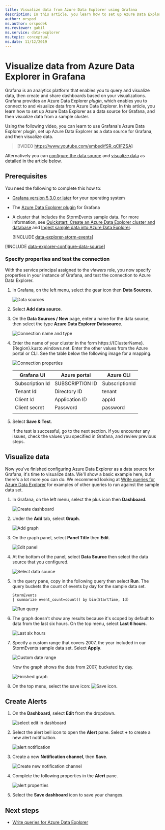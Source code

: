 ```yaml
---
title: Visualize data from Azure Data Explorer using Grafana
description: In this article, you learn how to set up Azure Data Explorer as a data source for Grafana, and then visualize data from a sample cluster.
author: orspod
ms.author: orspodek
ms.reviewer: gabil
ms.service: data-explorer
ms.topic: conceptual
ms.date: 11/12/2019
---
```


# Visualize data from Azure Data Explorer in Grafana

Grafana is an analytics platform that enables you to query and visualize data, then create and share dashboards based on your visualizations. Grafana provides an Azure Data Explorer *plugin*, which enables you to connect to and visualize data from Azure Data Explorer. In this article, you learn how to set up Azure Data Explorer as a data source for Grafana, and then visualize data from a sample cluster.

Using the following video, you can learn to use Grafana's Azure Data Explorer plugin, set up Azure Data Explorer as a data source for Grafana, and then visualize data. 

> [!VIDEO https://www.youtube.com/embed/fSR_qCIFZSA]

Alternatively you can [configure the data source](#configure-the-data-source) and [visualize data](#visualize-data) as detailed in the article below.

## Prerequisites

You need the following to complete this how to:

* [Grafana version 5.3.0 or later](https://docs.grafana.org/installation/) for your operating system

* The [Azure Data Explorer plugin](https://grafana.com/plugins/grafana-azure-data-explorer-datasource/installation) for Grafana

* A cluster that includes the StormEvents sample data. For  more information, see [Quickstart: Create an Azure Data Explorer cluster and database](create-cluster-database-portal.md) and [Ingest sample data into Azure Data Explorer](ingest-sample-data.md).

    [!INCLUDE [data-explorer-storm-events](../../includes/data-explorer-storm-events.md)]

[!INCLUDE [data-explorer-configure-data-source](../../includes/data-explorer-configure-data-source.md)]

### Specify properties and test the connection

With the service principal assigned to the *viewers* role, you now specify properties in your instance of Grafana, and test the connection to Azure Data Explorer.

1. In Grafana, on the left menu, select the gear icon then **Data Sources**.

    ![Data sources](media/grafana/data-sources.png)

1. Select **Add data source**.

1. On the **Data Sources / New** page, enter a name for the data source, then select the type **Azure Data Explorer Datasource**.

    ![Connection name and type](media/grafana/connection-name-type.png)

1. Enter the name of your cluster in the form https://{ClusterName}.{Region}.kusto.windows.net. Enter the other values from the Azure portal or CLI. See the table below the following image for a mapping.

    ![Connection properties](media/grafana/connection-properties.png)

    | Grafana UI | Azure portal | Azure CLI |
    | --- | --- | --- |
    | Subscription Id | SUBSCRIPTION ID | SubscriptionId |
    | Tenant Id | Directory ID | tenant |
    | Client Id | Application ID | appId |
    | Client secret | Password | password |
    | | | |

1. Select **Save & Test**.

    If the test is successful, go to the next section. If you encounter any issues, check the values you specified in Grafana, and review previous steps.

## Visualize data

Now you've finished configuring Azure Data Explorer as a data source for Grafana, it's time to visualize data. We'll show a basic example here, but there's a lot more you can do. We recommend looking at [Write queries for Azure Data Explorer](write-queries.md) for examples of other queries to run against the sample data set.

1. In Grafana, on the left menu, select the plus icon then **Dashboard**.

    ![Create dashboard](media/grafana/create-dashboard.png)

1. Under the **Add** tab, select **Graph**.

    ![Add graph](media/grafana/add-graph.png)

1. On the graph panel, select **Panel Title** then **Edit**.

    ![Edit panel](media/grafana/edit-panel.png)

1. At the bottom of the panel, select **Data Source** then select the data source that you configured.

    ![Select data source](media/grafana/select-data-source.png)

1. In the query pane, copy in the following query then select **Run**. The query buckets the count of events by day for the sample data set.

    ```kusto
    StormEvents
    | summarize event_count=count() by bin(StartTime, 1d)
    ```

    ![Run query](media/grafana/run-query.png)

1. The graph doesn't show any results because it's scoped by default to data from the last six hours. On the top menu, select **Last 6 hours**.

    ![Last six hours](media/grafana/last-six-hours.png)

1. Specify a custom range that covers 2007, the year included in our StormEvents sample data set. Select **Apply**.

    ![Custom date range](media/grafana/custom-date-range.png)

    Now the graph shows the data from 2007, bucketed by day.

    ![Finished graph](media/grafana/finished-graph.png)

1. On the top menu, select the save icon: ![Save icon](media/grafana/save-icon.png).

## Create Alerts

1. On the **Dashboard**, select **Edit** from the dropdown.

    ![select edit in dashboard](media/grafana/edit-panel-4-alert.png)

1. Select the alert bell icon to open the **Alert** pane. Select **+** to create a new alert notification.

    ![alert notification](media/grafana/alert-notifications.png)

1. Create a new **Notification channel**, then **Save**.

    ![Create new notification channel](media/grafana/new-notification-channel-adx.png)

1. Complete the following properties in the **Alert** pane.

    ![alert properties](media/grafana/alert-properties.png)

1. Select the **Save dashboard** icon to save your changes.


## Next steps

* [Write queries for Azure Data Explorer](write-queries.md)
